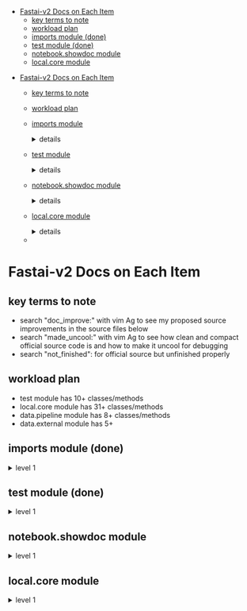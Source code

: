 <!-- TOC -->

- [Fastai-v2 Docs on Each Item](#fastai-v2-docs-on-each-item)
  - [key terms to note](#key-terms-to-note)
  - [workload plan](#workload-plan)
  - [imports module (done)](#imports-module-done)
  - [test module (done)](#test-module-done)
  - [notebook.showdoc module](#notebookshowdoc-module)
  - [local.core module](#localcore-module)


<!-- /TOC -->


<!-- TOC -->

- [Fastai-v2 Docs on Each Item](#fastai-v2-docs-on-each-item)
  - [key terms to note](#key-terms-to-note)
  - [workload plan](#workload-plan)
  - [imports module](#imports-module)

    <details><summary>details</summary>
    <p>

    - [`internals`](#internals)   
    - [`externals`](#externals)   
    - [`inspectors`](#inspectors)   
    - [`equals` and `all_equal`](#equals-and-all_equal)   

    </p>
    </details>

  - [test module](#test-module)

    <details><summary>details</summary>
    <p>

    - [`test_fail`](#test_fail)    
    - [`test`](#test)    
    - [`test_eq`](#test_eq)    
    - [`test_ne`](#test_ne)    
    - [`is_close`, `test_close`](#is_close-test_close)    
    - [`test_is`, `test_stdout`](#test_is-test_stdout)  

    </p>
    </details>

  - [notebook.showdoc module](#notebook.showdoc)

    <details><summary>details</summary>
    <p>

    - [`is_enum`](#is_enum)    

    </p>
    </details>

  - [local.core module](#localcore-module)

    <details><summary>details</summary>
    <p>

    - [`newchk`](#newchk)    
    - [`patch`](#patch)    
    - [`chk`](#chk)    
    - [`ls`](#ls)    
    - [`tensor`](#tensor)    
    - [`tensor.ndim`](#tensorndim)    
    - [`add_docs`](#add_docs)    
    - [`docs`](#docs)    
    - [`custom_dir`, `GetAttr`](#custom_dir-getattr)    
    - [`is_iter`](#is_iter)    
    - [`coll_repr`](#coll_repr)    
    - [`_listify`](#_listify)    
    - [`_mask2idxs`](#_mask2idxs)    
    - [`L`](#l)    
    - [`defaults`](#defaults)    
    - [`ifnone`](#ifnone)   

    </p>
    </details>

  -
<!-- /TOC -->


# Fastai-v2 Docs on Each Item

## key terms to note
- search "doc_improve:" with vim Ag to see my proposed source improvements in the source files below
- search "made_uncool:" with vim Ag to see how clean and compact official source code is and how to make it uncool for debugging
- search "not_finished": for official source but unfinished properly

## workload plan
- test module has 10+ classes/methods
- local.core module has 31+ classes/methods
- data.pipeline module has 8+ classes/methods
- data.external module has 5+

## imports module (done)

<details><summary>level 1</summary>
<p>

### `internals`    
[imports.internals](https://github.com/EmbraceLife/fastai_treasures/blob/master/my_workstation/my-v2/imports.internals.py)  

  <details><summary>oneliner</summary>
  <p>
  see built-in python modules fully imported and partly imported for v2
  </p>
  </details>

### `externals`
[imports.externals](https://github.com/EmbraceLife/fastai_treasures/blob/master/my_workstation/my-v2/imports.externals.py)
<details><summary>oneliner</summary>
<p>
see external modules to be fully and partly imported for v2

</p>
</details>


### `inspectors`
[imports.inspectors](https://github.com/EmbraceLife/fastai_treasures/blob/master/my_workstation/my-v2/imports.inspectors.py)
<details><summary>oneliner</summary>
<p>
all the functions I used the most in pdb to inspect
</p>
</details>


### `equals` and `all_equal`
[imports.all_equal](https://github.com/EmbraceLife/fastai_treasures/blob/master/my_workstation/my-v2/imports.all_equal.py)
<details><summary>oneliner</summary>
<p>
`equals` can compare any type and `all_equal` can compare any type with same length and content

</p>
</details>


</p>
</details>


## test module (done)   

<details><summary>level 1</summary>
<p>

### test_fail    
[test.test_fail](https://github.com/EmbraceLife/fastai_treasures/blob/master/my_workstation/my-v2/test.test_fail.py)

<details><summary>oneliner</summary>
<p>
when an error/exception is unavoided, use test_fail to anticipate it
</p>
</details>

### test
[test.test](https://github.com/EmbraceLife/fastai_treasures/blob/master/my_workstation/my-v2/test.test.py)

<details><summary>oneliner</summary>
<p>
test on the use of a function to compare a and b
</p>
</details>

### test_eq
[test.test_eq](https://github.com/EmbraceLife/fastai_treasures/blob/master/my_workstation/my-v2/test.test_eq.py)
<details><summary>oneliner</summary>
<p>
test_eq = test with equals on a and b
</p>
</details>

### test_ne
[test.test_ne](https://github.com/EmbraceLife/fastai_treasures/blob/master/my_workstation/my-v2/test.test_ne.py)

<details><summary>oneliner</summary>
<p>
test_ne = test with nequals on a and b
</p>
</details>

### is_close, test_close
[test.is_close, test.test_close](https://github.com/EmbraceLife/fastai_treasures/blob/master/my_workstation/my-v2/test.is_close.test_close.py)
<details><summary>oneliner</summary>
<p>
is_close = is `a` close enough to `b` within `eps`
test_close = to test `is_close` with `a`, `b` and `eps`
</p>
</details>

### test_is, test_stdout
[test.test_is, test.test_stdout](https://github.com/EmbraceLife/fastai_treasures/blob/master/my_workstation/my-v2/test.test_is.test_stdout.py)
<details><summary>oneliner</summary>
<p>
test_is = test whether `a` is exactly `b`
test_stdout = to test whether `f()` has expected output
</p>
</details>

</p>
</details>


## notebook.showdoc module

<details><summary>level 1</summary>
<p>

### is_enum
[notebook.showdoc.is_enum](https://github.com/EmbraceLife/fastai_treasures/blob/master/my_workstation/my-v2/notebook.showdoc.is_enum.py)

<details><summary>oneliner</summary>
<p>
is_enum = whether the cls is enum.Enum or enum.EnumMeta
</p>
</details>

</p>
</details>

## local.core module

<details><summary>level 1</summary>
<p>

### `newchk`    
[core.newchk](https://github.com/EmbraceLife/fastai_treasures/blob/master/my_workstation/my-v2/core.newchk.py)

<details><summary>oneliner</summary>
<p>
enable a class to create a new instance (normal) or return the input if the input is already an instance (new feature)   

</p>
</details>

<details><summary>picsum</summary>
<p>
<img src="https://github.com/EmbraceLife/fastai_treasures/blob/master/my_workstation/my-v2/images/core.newchk.png" alt="newchk" width="700"/>
</p>
</details>

### `patch`
[core.patch](https://github.com/EmbraceLife/fastai_treasures/blob/master/my_workstation/my-v2/core.patch.py)
<details><summary>oneliner</summary>
<p>
enable a function to add itself to the Class of its first parameter
</p>
</details>

<details><summary>picsum</summary>
<p>
<img src="https://github.com/EmbraceLife/fastai_treasures/blob/master/my_workstation/my-v2/images/core.patch.png" alt="patch" width="700"/>
</p>
</details>


### `chk`
[core.chk](https://github.com/EmbraceLife/fastai_treasures/blob/master/my_workstation/my-v2/core.chk.py)
<details><summary>oneliner</summary>
<p>
enable a function to check on its parameters types

</p>
</details>

<details><summary>picsum</summary>
<p>

<img src="https://github.com/EmbraceLife/fastai_treasures/blob/master/my_workstation/my-v2/images/core.chk.png" alt="patch" width="700"/>
</p>
</details>


### `ls`
[core.ls](https://github.com/EmbraceLife/fastai_treasures/blob/master/my_workstation/my-v2/core.ls.py)
<details><summary>oneliner</summary>
<p>
enable a Path object with a new method to check its contents on the immediate level
</p>
</details>

### `tensor`
[core.tensor](https://github.com/EmbraceLife/fastai_treasures/blob/master/my_workstation/my-v2/core.tensor.py)
<details><summary>oneliner</summary>
<p>
put array-like, list, tuple, or just a few numbers into an tensor
</p>
</details>


### `tensor.ndim`
[core.tensor.ndim](https://github.com/EmbraceLife/fastai_treasures/blob/master/my_workstation/my-v2/core.tensor.ndim.py)
<details><summary>oneliner</summary>
<p>
add `ndim` as a property to any tensor object to return num of dimensions
</p>
</details>


### `add_docs`
[core.add_docs](https://github.com/EmbraceLife/fastai_treasures/blob/master/my_workstation/my-v2/core.add_docs.py)
<details><summary>oneliner</summary>
<p>
to add docs for Class and methods and report which has no docs yet
</p>
</details>


### `docs`
[core.docs](https://github.com/EmbraceLife/fastai_treasures/blob/master/my_workstation/my-v2/core.docs.py)
<details><summary>oneliner</summary>
<p>
to enable a Class to set up its docs (unfinished by official source yet)
</p>
</details>

### `custom_dir`, `GetAttr`
[core.custom_dir, core.GetAttr](https://github.com/EmbraceLife/fastai_treasures/blob/master/my_workstation/my-v2/core.getattr.py)
<details><summary>custom_dir</summary>
<p>
enable a subclass to take all its methods into its `__dir__` using `custom_dir`
</p>
</details>

<details><summary>GetAttr</summary>
<p>
access additional methods from `_xtra` using `__getattr__`
</p>
</details>


### `is_iter`
[core.is_iter](https://github.com/EmbraceLife/fastai_treasures/blob/master/my_workstation/my-v2/core.is_iter.py)
<details><summary>oneliner</summary>
<p>
to check anything is iterable or not, but Rank 0 tensors in PyTorch is not iterable
</p>
</details>


### `coll_repr`
[core.coll_repr](https://github.com/EmbraceLife/fastai_treasures/blob/master/my_workstation/my-v2/core.coll_repr.py)
<details><summary>oneliner</summary>
<p>
to print out a collection under 10 items
</p>
</details>


### `_listify`
[core._listify](https://github.com/EmbraceLife/fastai_treasures/blob/master/my_workstation/my-v2/core._listify.py)
<details><summary>oneliner</summary>
<p>
turn everything into a list
</p>
</details>


### `_mask2idxs`
[core._mask2idxs](https://github.com/EmbraceLife/fastai_treasures/blob/master/my_workstation/my-v2/core._mask2idxs.py)
<details><summary>oneliner</summary>
<p>
make indexes or binary indexes
</p>
</details>


### `L`
[core.L](https://github.com/EmbraceLife/fastai_treasures/blob/master/my_workstation/my-v2/core.L.py)
<details><summary>oneliner</summary>
<p>
the most easy-to-use and powerful list class with all the utils needed

</p>
</details>


### `defaults`
[core.defaults](https://github.com/EmbraceLife/fastai_treasures/blob/master/my_workstation/my-v2/core.defaults.py)
<details><summary>oneliner</summary>
<p>
create a simple namespace for storing nested values
</p>
</details>

<details><summary>picsum</summary>
<p>

<img src="https://github.com/EmbraceLife/fastai_treasures/blob/master/my_workstation/my-v2/images/core.defaults.png" alt="defaults" width="700"/>

</p>
</details>

### `ifnone`
[core.ifnone](https://github.com/EmbraceLife/fastai_treasures/blob/master/my_workstation/my-v2/core.ifnone.py)
<details><summary>oneliner</summary>
<p>
refactor b if a is None else a into a function

</p>
</details>

<details><summary>picusum</summary>
<p>

<img src="https://github.com/EmbraceLife/fastai_treasures/blob/master/my_workstation/my-v2/images/core.ifnone.png" alt="defaults" width="700"/>

</p>
</details>

###

</p>
</details>
